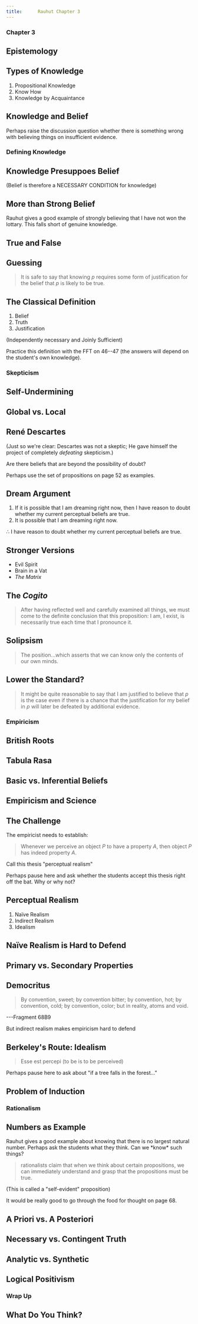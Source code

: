 ```yaml
---
title:      Rauhut Chapter 3
---
```



<section><!--Begin CH3 Intro-->
<section data-background="https://upload.wikimedia.org/wikipedia/commons/f/fa/Phrenology1.jpg">

# Chapter 3 #

## Epistemology ##


</section>
<section>

## Types of Knowledge ##

1. Propositional Knowledge
2. Know How
3. Knowledge by Acquaintance

</section>
<section>

## Knowledge and Belief ##

<aside class="notes">
Perhaps raise the discussion question whether there is something wrong with believing things on insufficient evidence.
</aside>
</section>
</section><!--End CH3 Intro-->
<section><!--Begin Defining Knowledge-->
<section>

# Defining Knowledge #

</section>
<section>

## Knowledge Presuppoes Belief ##

(Belief is therefore a NECESSARY CONDITION for knowledge)

</section>
<section>

## More than Strong Belief ##

<aside class="notes">
Rauhut gives a good example of strongly believing that I have not won the lottary.  This falls short of genuine knowledge.
</aside>
</section>
<section>

## True and False ##

</section>
<section>

## Guessing ##

</section>
<section>

> It is safe to say that knowing $p$ requires some form of
> justification for the belief that $p$ is likely to be true.

</section>
<section>

## The Classical Definition ##

1. Belief
2. Truth
3. Justification

(Independently necessary and Joinly Sufficient)

<aside class="notes">
Practice this definition with the FFT on 46--47 (the answers will depend on the student's own knowledge).
</aside>
</section>
</section><!--End Defining Knowledge-->
<section><!--Begin Skepticism-->
<section>

# Skepticism #

</section>
<section>

## Self-Undermining ##

</section>
<section>

## Global vs. Local ##

</section>
<section data-background="https://kenanmalik.files.wordpress.com/2013/05/frans-hals-descartes.jpg">

## René Descartes ##

(Just so we're clear: Descartes was not a skeptic;  He gave himself the project of completely *defeating* skepticism.)

</section>
<section>

Are there beliefs that are beyond the possibility of doubt?

<aside class="notes">
Perhaps use the set of propositions on page 52 as examples.
</aside>
</section>
<section>

## Dream Argument ##

1. If it is possible that I am dreaming right now, then I have
   reason to doubt whether my current perceptual beliefs are true.
2. It is possible that I am dreaming right now.

$\therefore$ I have reason to doubt whether my current perceptual beliefs are true.

</section>
<section>

## Stronger Versions ##

- Evil Spirit
- Brain in a Vat
- *The Matrix*

</section>
<section data-background="http://gohighbrow.com/wp-content/uploads/2015/03/3.jpg">

## The *Cogito* ##

> After having reflected well and carefully examined all things, we
> must come to the definite conclusion that this proposition: I am,
> I exist, is necessarily true each time that I pronounce it.

</section>
<section>

## Solipsism ##

> The position...which asserts that we can know only the contents
> of our own minds.

</section>
<section>

## Lower the Standard? ##

> It might be quite reasonable to say that I am justified to
> believe that $p$ is the case even if there is a chance that the
> justification for my belief in $p$ will later be defeated by
> additional evidence.

</section>
</section><!--End Skepticism-->
<section><!--Begin Empiricism-->
<section data-background="https://photodevoto.files.wordpress.com/2011/05/cropped-descartes_optics1.jpg">

# Empiricism #

</section>
<section>

## British Roots ##


</section>
<section>

## Tabula Rasa ##

</section>
<section>

## Basic vs. Inferential Beliefs ##

</section>
<section>

## Empiricism and Science ##

</section>
<section>

## The Challenge ##

The empiricist needs to establish:

> Whenever we perceive an object $P$ to have a property $A$, then
> object $P$ has indeed property $A$.

Call this thesis "perceptual realism"

<aside class="notes">
Perhaps pause here and ask whether the students accept this thesis right off the bat.  Why or why not?
</aside>
</section>
<section>

## Perceptual Realism ##

1. Naïve Realism
2. Indirect Realism
3. Idealism

</section>
<section>

## Naïve Realism is Hard to Defend ##

</section>
<section>

## Primary vs. Secondary Properties ##

</section>
<section data-background="http://cdn.dipity.com/uploads/events/ac5b52df682da7fb6b091a5b28a07232_1M.png">

## Democritus ##

> By convention, sweet; by convention bitter; by convention, hot;
> by convention, cold; by convention, color; but in reality, atoms
> and void.

---Fragment 68B9

</section>
<section>

But indirect realism makes empiricism hard to defend

</section>
<section data-background="http://www.iep.utm.edu/wp-content/media/berkeley1.jpg">

## Berkeley's Route: Idealism ##

> Esse est percepi (to be is to be perceived)

<aside class="notes">
Perhaps pause here to ask about "if a tree falls in the forest..."
</aside>
</section>
<section>

## Problem of Induction ##

</section>
</section><!--End Empiricism-->
<section><!--Begin Rationalism-->
<section>

# Rationalism #

</section>
<section>

## Numbers as Example ##

<aside class="notes">
Rauhut gives a good example about knowing that there is no largest natural number.  Perhaps ask the students what they think.  Can we *know* such things?
</aside>
</section>
<section>

> rationalists claim that when we think about certain propositions,
> we can immediately understand and grasp that the propositions
> must be true.

(This is called a "self-evident" proposition)

<aside class="notes">
It would be really good to go through the food for thought on page 68.
</aside>
</section>
<section>

## A Priori vs. A Posteriori ##

</section>
<section>

## Necessary vs. Contingent Truth ##

</section>
<section>

## Analytic vs. Synthetic ##

</section>
<section>

## Logical Positivism ##

</section>
</section><!--End Rationalism-->
<section><!--Begin Wrap Up-->
<section>

# Wrap Up #

</section>
<section>

## What Do You Think? ##

</section>
</section><!--End Wrap Up-->
